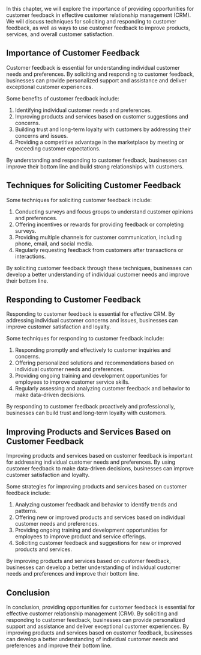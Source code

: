 
In this chapter, we will explore the importance of providing opportunities for customer feedback in effective customer relationship management (CRM). We will discuss techniques for soliciting and responding to customer feedback, as well as ways to use customer feedback to improve products, services, and overall customer satisfaction.

Importance of Customer Feedback
-------------------------------

Customer feedback is essential for understanding individual customer needs and preferences. By soliciting and responding to customer feedback, businesses can provide personalized support and assistance and deliver exceptional customer experiences.

Some benefits of customer feedback include:

1. Identifying individual customer needs and preferences.
2. Improving products and services based on customer suggestions and concerns.
3. Building trust and long-term loyalty with customers by addressing their concerns and issues.
4. Providing a competitive advantage in the marketplace by meeting or exceeding customer expectations.

By understanding and responding to customer feedback, businesses can improve their bottom line and build strong relationships with customers.

Techniques for Soliciting Customer Feedback
-------------------------------------------

Some techniques for soliciting customer feedback include:

1. Conducting surveys and focus groups to understand customer opinions and preferences.
2. Offering incentives or rewards for providing feedback or completing surveys.
3. Providing multiple channels for customer communication, including phone, email, and social media.
4. Regularly requesting feedback from customers after transactions or interactions.

By soliciting customer feedback through these techniques, businesses can develop a better understanding of individual customer needs and improve their bottom line.

Responding to Customer Feedback
-------------------------------

Responding to customer feedback is essential for effective CRM. By addressing individual customer concerns and issues, businesses can improve customer satisfaction and loyalty.

Some techniques for responding to customer feedback include:

1. Responding promptly and effectively to customer inquiries and concerns.
2. Offering personalized solutions and recommendations based on individual customer needs and preferences.
3. Providing ongoing training and development opportunities for employees to improve customer service skills.
4. Regularly assessing and analyzing customer feedback and behavior to make data-driven decisions.

By responding to customer feedback proactively and professionally, businesses can build trust and long-term loyalty with customers.

Improving Products and Services Based on Customer Feedback
----------------------------------------------------------

Improving products and services based on customer feedback is important for addressing individual customer needs and preferences. By using customer feedback to make data-driven decisions, businesses can improve customer satisfaction and loyalty.

Some strategies for improving products and services based on customer feedback include:

1. Analyzing customer feedback and behavior to identify trends and patterns.
2. Offering new or improved products and services based on individual customer needs and preferences.
3. Providing ongoing training and development opportunities for employees to improve product and service offerings.
4. Soliciting customer feedback and suggestions for new or improved products and services.

By improving products and services based on customer feedback, businesses can develop a better understanding of individual customer needs and preferences and improve their bottom line.

Conclusion
----------

In conclusion, providing opportunities for customer feedback is essential for effective customer relationship management (CRM). By soliciting and responding to customer feedback, businesses can provide personalized support and assistance and deliver exceptional customer experiences. By improving products and services based on customer feedback, businesses can develop a better understanding of individual customer needs and preferences and improve their bottom line.
